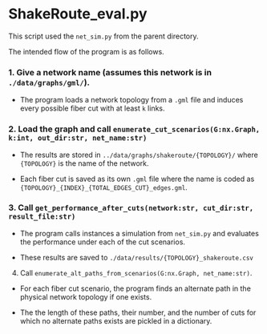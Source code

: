 # ShakeRoute_eval.py

This script used the `net_sim.py` from the parent directory. 


The intended flow of the program is as follows. 

### 1. Give a network name (assumes this network is in `./data/graphs/gml/`).

- The program loads a network topology from a `.gml` file and induces every possible fiber cut with at least `k` links. 

### 2. Load the graph and call `enumerate_cut_scenarios(G:nx.Graph, k:int, out_dir:str, net_name:str)`

- The results are stored in `../data/graphs/shakeroute/{TOPOLOGY}/` where `{TOPOLOGY}` is the name of the network. 

- Each fiber cut is saved as its own `.gml` file where the name is coded as `{TOPOLOGY}_{INDEX}_{TOTAL_EDGES_CUT}_edges.gml`.

### 3. Call `get_performance_after_cuts(network:str, cut_dir:str, result_file:str)`

- The program calls instances a simulation from `net_sim.py` and evaluates the performance under each of the cut scenarios.

- These results are saved to `./data/results/{TOPOLOGY}_shakeroute.csv`

4. Call `enumerate_alt_paths_from_scenarios(G:nx.Graph, net_name:str)`.

- For each fiber cut scenario, the program finds an alternate path in the physical network topology if one exists. 

- The the length of these paths, their number, and the number of cuts for which no alternate paths exists are pickled in a dictionary. 
